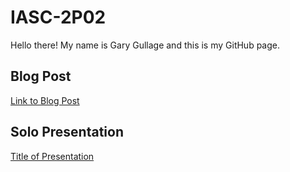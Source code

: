 # IASC-2P02

Hello there! My name is Gary Gullage and this is my GitHub page.

## Blog Post

[Link to Blog Post](blog.md)


## Solo Presentation

[Title of Presentation](reveal/index.html)
